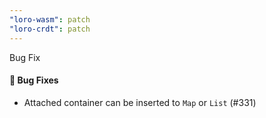 ```yaml
---
"loro-wasm": patch
"loro-crdt": patch
---
```


Bug Fix

#### 🐛 Bug Fixes

- Attached container can be inserted to `Map` or `List` (#331)

